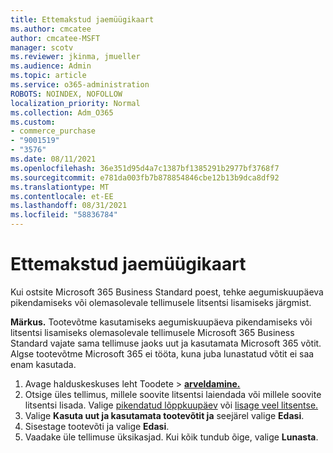 ```yaml
---
title: Ettemakstud jaemüügikaart
ms.author: cmcatee
author: cmcatee-MSFT
manager: scotv
ms.reviewer: jkinma, jmueller
ms.audience: Admin
ms.topic: article
ms.service: o365-administration
ROBOTS: NOINDEX, NOFOLLOW
localization_priority: Normal
ms.collection: Adm_O365
ms.custom:
- commerce_purchase
- "9001519"
- "3576"
ms.date: 08/11/2021
ms.openlocfilehash: 36e351d95d4a7c1387bf1385291b2977bf3768f7
ms.sourcegitcommit: e781da003fb7b878854846cbe12b13b9dca8df92
ms.translationtype: MT
ms.contentlocale: et-EE
ms.lasthandoff: 08/31/2021
ms.locfileid: "58836784"
---
```

# <a name="retail-prepaid-card"></a>Ettemakstud jaemüügikaart

Kui ostsite Microsoft 365 Business Standard poest, tehke aegumiskuupäeva pikendamiseks või olemasolevale tellimusele litsentsi lisamiseks järgmist.

**Märkus.** Tootevõtme kasutamiseks aegumiskuupäeva pikendamiseks või litsentsi lisamiseks olemasolevale tellimusele Microsoft 365 Business Standard vajate sama tellimuse jaoks uut ja kasutamata Microsoft 365 võtit. Algse tootevõtme Microsoft 365 ei tööta, kuna juba lunastatud võtit ei saa enam kasutada.

1. Avage halduskeskuses leht Toodete  >  **[arveldamine.](https://go.microsoft.com/fwlink/p/?linkid=842054)**
2. Otsige üles tellimus, millele soovite litsentsi laiendada või millele soovite litsentsi lisada. Valige [pikendatud lõppkuupäev](https://go.microsoft.com/fwlink/p/?linkid=842054) või [lisage veel litsentse.](https://go.microsoft.com/fwlink/p/?linkid=842054)
3. Valige **Kasuta uut ja kasutamata tootevõtit ja** seejärel valige **Edasi**.
4. Sisestage tootevõti ja valige **Edasi**.
5. Vaadake üle tellimuse üksikasjad. Kui kõik tundub õige, valige **Lunasta**.